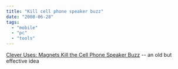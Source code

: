 ```yaml
---
title: "Kill cell phone speaker buzz"
date: "2008-06-28"
tags: 
  - "mobile"
  - "pc"
  - "tools"
---
```


[Clever Uses: Magnets Kill the Cell Phone Speaker Buzz](http://lifehacker.com/397013/magnets-kill-the-cell-phone-speaker-buzz) -- an old but effective idea
